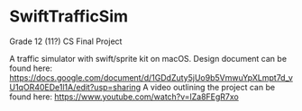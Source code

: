 # SwiftTrafficSim
Grade 12 (11?) CS Final Project

A traffic simulator with swift/sprite kit on macOS. Design document can be found here: https://docs.google.com/document/d/1GDdZuty5jUo9b5VmwuYpXLmpt7d_vU1qOR40EDe1l1A/edit?usp=sharing A video outlining the project can be found here: https://www.youtube.com/watch?v=lZa8FEgR7xo
